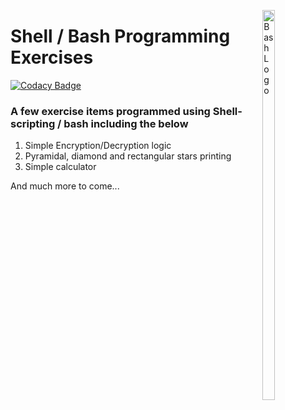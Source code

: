<img src="https://cdn-images-1.medium.com/max/600/1*FEE98iWinlZBYkxBAG8MvA.png"
     alt="Bash Logo"
     style="float: right; margin-left: 10px; width:20%; height:40%;" 
     width="30%"
     height="30%"
     align="right"/>

# Shell / Bash Programming Exercises

[![Codacy Badge](https://api.codacy.com/project/badge/Grade/b097280f0805466fa55167e99746db34)](https://app.codacy.com/app/Vignesh-Durairaj/Shell-Programming-Excercises?utm_source=github.com&utm_medium=referral&utm_content=Vignesh-Durairaj/Shell-Programming-Excercises&utm_campaign=Badge_Grade_Dashboard)

### A few exercise items programmed using Shell-scripting / bash including the below

1. Simple Encryption/Decryption logic
2. Pyramidal, diamond and rectangular stars printing 
3. Simple calculator

And much more to come...
